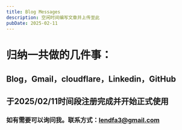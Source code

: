 ```yaml
---
title: Blog Messages
description: 空闲时间编写文章并上传至此
pubDate: 2025-02-11
---
```


# 归纳一共做的几件事：

## Blog，Gmail，cloudflare，Linkedin，GitHub
## 于2025/02/11时间段注册完成并开始正式使用

### 如有需要可以询问我。联系方式：lendfa3@gmail.com